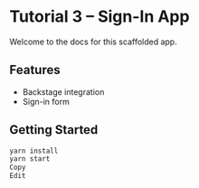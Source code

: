 # Tutorial 3 – Sign-In App

Welcome to the docs for this scaffolded app.

## Features

- Backstage integration
- Sign-in form

## Getting Started

```bash
yarn install
yarn start
Copy
Edit
```
